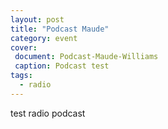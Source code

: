```yaml
---
layout: post
title: "Podcast Maude"
category: event
cover:
 document: Podcast-Maude-Williams
 caption: Podcast test
tags:
  - radio
---
```


 test radio podcast 
 
 
<!-- more -->
